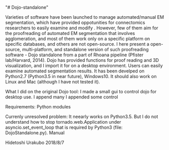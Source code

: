 "# Dojo-standalone"

Varieties of software have been launched to manage automated/manual EM segmentation, which have provided oppotunities for connectomics researchers to easily examine and modify .
However, few of them aim for the proofreading of automated EM segmentation that involves agglomeration, and most of them work only on a specific platform on specific databases, and others are not open-source.
   I here present a open-source, multi-platform, and standalone version of such proofreading software - Dojo standalone from a part of Rhoana pipeline (Pfister lab/Harvard, 2014). Dojo has provided functions for proof reading and 3D visualization, and I import it for on a desktop environment. Users can easily examine automated segmentation results. It has been develped on Python2.7 (Python3.5 in near future), Windows10. It should also work on Linux and Mac (although I have not tested it).


What I did on the original Dojo tool:
I made a small gui to control dojo for desktop use.
I append many 
I appended some control 

Requirements:
Python modules


Currenly unresolved problem:
  It neearly works on Python3.5. But I do not understand how to stop tornado.web.Application under asyncio.set_event_loop that is required by Python3 (file: DojoStandalone.py).
Manual 


Hidetoshi Urakubo
2018/8/7

